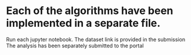 # Each of the algorithms have been implemented in a separate file.
Run each jupyter notebook.
The dataset link is provided in the submission
The analysis has been separately submitted to the portal
